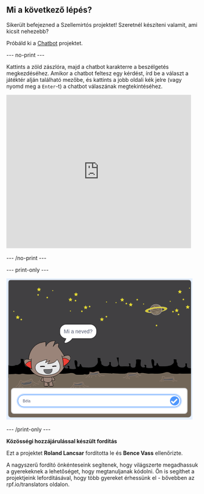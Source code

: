 ## Mi a következő lépés?

Sikerült befejezned a Szellemirtós projektet! Szeretnél készíteni valamit, ami kicsit nehezebb?

Próbáld ki a [Chatbot](https://projects.raspberrypi.org/hu-HU/projects/chatbot?utm_source=pathway&utm_medium=whatnext&utm_campaign=projects) projektet.

--- no-print ---

Kattints a zöld zászlóra, majd a chatbot karakterre a beszélgetés megkezdéséhez. Amikor a chatbot feltesz egy kérdést, írd be a választ a játéktér alján található mezőbe, és kattints a jobb oldali kék jelre (vagy nyomd meg a `Enter`-t) a chatbot válaszának megtekintéséhez.

<div class="scratch-preview">
  <iframe allowtransparency="true" width="485" height="402" src="https://scratch.mit.edu/projects/embed/248864190/?autostart=false" 
  frameborder="0" scrolling="no"></iframe>
</div>

--- /no-print ---

--- print-only ---

![teljes projekt](images/chatbot-preview.png)

--- /print-only ---


**Közösségi hozzájárulással készült fordítás**

Ezt a projektet **Roland Lancsar** fordította le és **Bence Vass** ellenőrizte.

A nagyszerű fordító önkénteseink segítenek, hogy világszerte megadhassuk a gyerekeknek a lehetőséget, hogy megtanuljanak kódolni. Ön is segíthet a projektjeink lefordításával, hogy több gyereket érhessünk el - bővebben az rpf.io/translators oldalon.